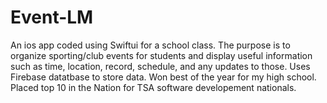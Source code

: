 # Event-LM

An ios app coded using Swiftui for a school class. The purpose is to organize sporting/club events for students and display useful information such as time, location, record, schedule, and any updates to those.
Uses Firebase datatbase to store data.
Won best of the year for my high school.
Placed top 10 in the Nation for TSA software developement nationals.

